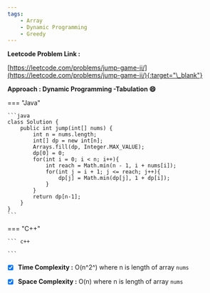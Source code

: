 ```yaml
---
tags:
    - Array
    - Dynamic Programming
    - Greedy
---
```


**Leetcode Problem Link :**

[https://leetcode.com/problems/jump-game-ii/](https://leetcode.com/problems/jump-game-ii/){:target="\_blank"}

**Approach : Dynamic Programming -Tabulation :smile:**

=== "Java"

    ```java
    class Solution {
        public int jump(int[] nums) {
            int n = nums.length;
            int[] dp = new int[n];
            Arrays.fill(dp, Integer.MAX_VALUE);
            dp[0] = 0;
            for(int i = 0; i < n; i++){
                int reach = Math.min(n - 1, i + nums[i]);
                for(int j = i + 1; j <= reach; j++){
                    dp[j] = Math.min(dp[j], 1 + dp[i]);
                }
            }
            return dp[n-1];
        }
    }
    ```

=== "C++"

    ``` c++

    ```

-   [x] **Time Complexity :** O(n^2^) where n is length of array `nums`

-   [x] **Space Complexity :** O(n) where n is length of array `nums`
